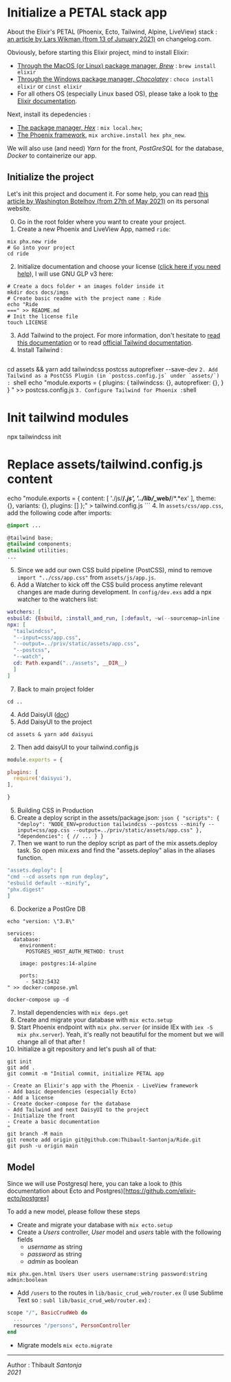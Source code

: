 Initialize a PETAL stack app
===

About the Elixir's PETAL (Phoenix, Ecto, Tailwind, Alpine, LiveView) stack : [an article by Lars Wikman (from 13 of Junuary 2021)](https://changelog.com/posts/petal-the-end-to-end-web-stack) on changelog.com.



Obviously, before starting this Elixir project, mind to install Elixir:
- [Through the MacOS (or Linux) package manager, *Brew*](https://brew.sh/) : `brew install elixir`
- [Through the Windows package manager, *Chocolatey*](https://chocolatey.org/) : `choco install elixir` or `cinst elixir`
- For all others OS (especially Linux based OS), please take a look to [the Elixir documentation](https://elixir-lang.org/install.html).

Next, install its depedencies : 
- [The package manager, *Hex*](https://hex.pm/) : `mix local.hex`;
- [The Phoenix framework](https://www.phoenixframework.org/), `mix archive.install hex phx_new`.

We will also use (and need) *Yarn* for the front, *PostGreSQL* for the database, *Docker* to containerize our app. 



## Initialize the project

Let's init this project and document it. For some help, you can read [this article by Washington Botelhov (from 27th of May 2021)](https://www.wbotelhos.com/crud-in-5-minutes-with-phoenix-and-elixir) on its personal website.

0. Go in the root folder where you want to create your project.
1. Create a new Phoenix and LiveView App, named `ride`: 
```shell
mix phx.new ride
# Go into your project
cd ride
```
2. Initialize documentation and choose your license ([click here if you need help](https://choosealicense.com/)), I will use GNU GLP v3 here:
```shell
# Create a docs folder + an images folder inside it
mkdir docs docs/imgs
# Create basic readme with the project name : Ride
echo "Ride
===" >> README.md
# Init the license file
touch LICENSE
```
3. Add Tailwind to the project. For more information, don't hesitate to [read this documentation](https://pragmaticstudio.com/tutorials/adding-tailwind-css-to-phoenix) or to read [official Tailwind documentation](https://v1.tailwindcss.com/docs/installation).
  1. Install Tailwind :
     ```shell
cd assets && yarn add tailwindcss postcss autoprefixer --save-dev
     ```
  2. Add Tailwind as a PostCSS Plugin (in `postcss.config.js` under `assets/`) : 
     ```shell
echo "module.exports = {
  plugins: {
    tailwindcss: {},
    autoprefixer: {},
  }
}
" >> postcss.config.js
     ```
  3. Configure Tailwind for Phoenix :
    ```shell
# Init tailwind modules
npx tailwindcss init
# Replace assets/tailwind.config.js content
echo "module.exports = {
  content: [
    './js/**/*.js',
    '../lib/*_web/**/*.*ex'
  ],
  theme: {},
  variants: {},
  plugins: []
};" > tailwind.config.js
    ```
  4. In `assets/css/app.css`, add the following code after imports:
  ```css
@import ...

@tailwind base;
@tailwind components;
@tailwind utilities;
...
  ```
  5. Since we add our own CSS build pipeline (PostCSS), mind to remove `import "../css/app.css"` from `assets/js/app.js`.
  6. Add a Watcher to kick off the CSS build process anytime relevant changes are made during development. In `config/dev.exs` add a npx watcher to the watchers list:
  ```elixir
  watchers: [
  esbuild: {Esbuild, :install_and_run, [:default, ~w(--sourcemap=inline --watch)]},
  npx: [
    "tailwindcss",
    "--input=css/app.css",
    "--output=../priv/static/assets/app.css",
    "--postcss",
    "--watch",
    cd: Path.expand("../assets", __DIR__)
    ]
  ]
  ```
  7. Back to main project folder 
  ```shell
  cd ..
  ```
4. Add DaisyUI ([doc](https://daisyui.com/docs/install))
  1. Add DaisyUI to the project
  ```shell
  cd assets & yarn add daisyui
  ```
  2. Then add daisyUI to your tailwind.config.js
  ```js
module.exports = {

  plugins: [
    require('daisyui'),
  ],

}
  ```
5. Building CSS in Production
  1. Create a deploy script in the assets/package.json:
    ```json
{
  "scripts": {
    "deploy": "NODE_ENV=production tailwindcss --postcss --minify --input=css/app.css --output=../priv/static/assets/app.css"
  },
  "dependencies": {
    // ...
  }
}
    ```
  2. Then we want to run the deploy script as part of the mix assets.deploy task. So open mix.exs and find the "assets.deploy" alias in the aliases function.
  ```elixir
"assets.deploy": [
  "cmd --cd assets npm run deploy",
  "esbuild default --minify",
  "phx.digest"
]
  ```
6. Dockerize a PostGre DB
```shell
echo "version: \"3.8\"

services:
  database:
    environment:
      POSTGRES_HOST_AUTH_METHOD: trust

    image: postgres:14-alpine

    ports:
      - 5432:5432
" >> docker-compose.yml

docker-compose up -d
```
7. Install dependencies with `mix deps.get`
8. Create and migrate your database with `mix ecto.setup`
9. Start Phoenix endpoint with `mix phx.server` (or inside IEx with `iex -S mix phx.server`). Yeah, it's really not beautiful for the moment but we will change all of that after !
10. Initialize a git repository and let's push all of that:
```shell
git init
git add .
git commit -m "Initial commit, initialize PETAL app

- Create an Elixir's app with the Phoenix - LiveView framework
- Add basic dependencies (especially Ecto)
- Add a license
- Create docker-compose for the database
- Add Tailwind and next DaisyUI to the project
- Initialize the front
- Create a basic documentation
"
git branch -M main
git remote add origin git@github.com:Thibault-Santonja/Ride.git
git push -u origin main
```



## Model
Since we will use Postgresql here, you can take a look to (this documentation about Ecto and Postgres)[https://github.com/elixir-ecto/postgrex]

To add a new model, please follow these steps
- Create and migrate your database with `mix ecto.setup`
- Create a *Users* controller, *User* model and *users* table with the following fields
  - *username* as string
  - *password* as string
  - *admin* as boolean
```
mix phx.gen.html Users User users username:string password:string admin:boolean
```
- Add `/users` to the routes in `lib/basic_crud_web/router.ex` (I use Sublime Text so : `subl lib/basic_crud_web/router.ex`) :
```exs
scope "/", BasicCrudWeb do
  ...
  resources "/persons", PersonController
end
```
- Migrate models `mix ecto.migrate`



---

Author : Thibault *Santonja* <br/>
*2021*